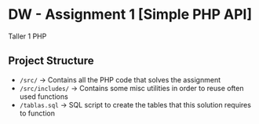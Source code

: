 # DW - Assignment 1 [Simple PHP API]

 Taller 1 PHP

## Project Structure

- `/src/` -> Contains all the PHP code that solves the assignment
- `/src/includes/` -> Contains some misc utilities in order to reuse often used functions
- `/tablas.sql` -> SQL script to create the tables that this solution requires to function
